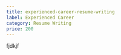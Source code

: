 ```yaml
---
title: experienced-career-resume-writing
label: Experienced Career
category: Resume Writing
price: 200
---
```

fjdkjf
